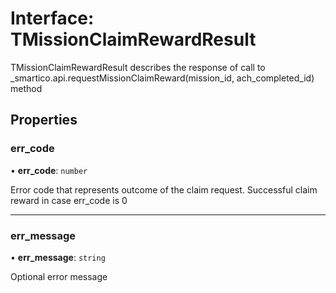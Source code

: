 # Interface: TMissionClaimRewardResult

TMissionClaimRewardResult describes the response of call to _smartico.api.requestMissionClaimReward(mission_id, ach_completed_id) method

## Properties

### err\_code

• **err\_code**: `number`

Error code that represents outcome of the claim request. Successful claim reward in case err_code is 0

___

### err\_message

• **err\_message**: `string`

Optional error message
